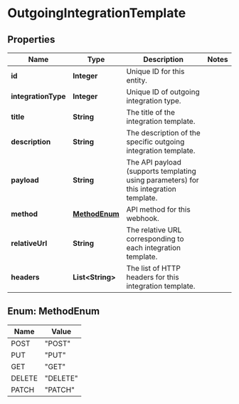 

# OutgoingIntegrationTemplate

## Properties

Name | Type | Description | Notes
------------ | ------------- | ------------- | -------------
**id** | **Integer** | Unique ID for this entity. | 
**integrationType** | **Integer** | Unique ID of outgoing integration type. | 
**title** | **String** | The title of the integration template. | 
**description** | **String** | The description of the specific outgoing integration template. | 
**payload** | **String** | The API payload (supports templating using parameters) for this integration template. | 
**method** | [**MethodEnum**](#MethodEnum) | API method for this webhook. | 
**relativeUrl** | **String** | The relative URL corresponding to each integration template. | 
**headers** | **List&lt;String&gt;** | The list of HTTP headers for this integration template. | 



## Enum: MethodEnum

Name | Value
---- | -----
POST | &quot;POST&quot;
PUT | &quot;PUT&quot;
GET | &quot;GET&quot;
DELETE | &quot;DELETE&quot;
PATCH | &quot;PATCH&quot;



